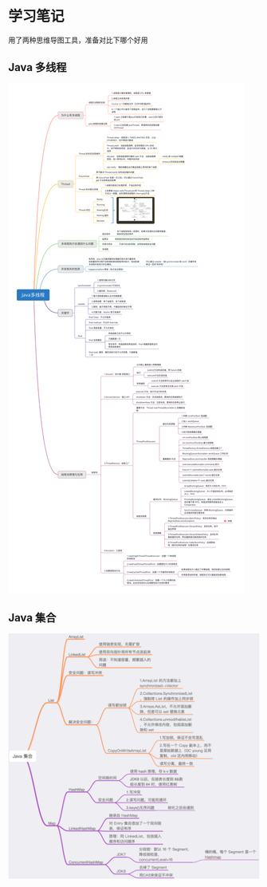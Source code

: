 # 学习笔记

用了两种思维导图工具，准备对比下哪个好用



## Java 多线程

![avatar](Java多线程.png)


## Java 集合

![avatar](Java集合.png)

